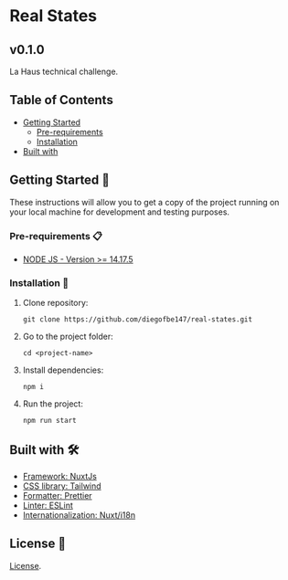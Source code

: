 # Real States

## v0.1.0

La Haus technical challenge.

## Table of Contents

- [Getting Started](#getting-started)
	- [Pre-requirements](#pre-requirements)
	- [Installation](#installation)
- [Built with ](#built-with)

## Getting Started 🚀

These instructions will allow you to get a copy of the project running on your local machine for development and testing purposes.

### Pre-requirements 📋

* [NODE JS - Version >= 14.17.5](https://nodejs.org/)

### Installation 🔧

1. Clone repository:

	```
	git clone https://github.com/diegofbe147/real-states.git
	```

1. Go to the project folder:

	```
	cd <project-name>
	```

1. Install dependencies:
	 
	```
	npm i
	```

1. Run the project:
	
	```
	npm run start
	```
## Built with 🛠️

[//]: # (Mention the development libraries and frameworks you used to create your project)

* [Framework: NuxtJs](https://nuxtjs.org/)
* [CSS library: Tailwind](https://tailwindcss.com/)
* [Formatter: Prettier](https://prettier.io/docs/en/index.html)
* [Linter: ESLint](https://eslint.org/)
* [Internationalization: Nuxt/i18n](https://i18n.nuxtjs.org/)

## License 📄
[License](./LICENSE).




